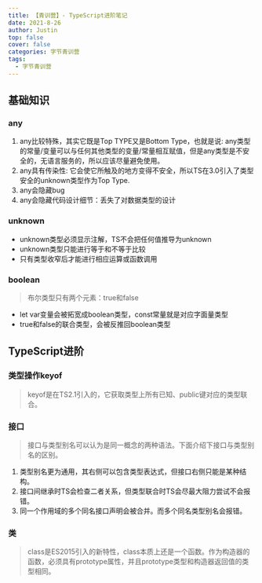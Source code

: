 ```yaml
---
title: 【青训营】- TypeScript进阶笔记
date: 2021-8-26
author: Justin
top: false
cover: false
categories: 字节青训营
tags:
  - 字节青训营
---
```

## 基础知识
### any
1. any比较特殊，其实它既是Top TYPE又是Bottom Type，也就是说: any类型的常量/变量可以与任何其他类型的变量/常量相互赋值，但是any类型是不安全的，无语言服务的，所以应该尽量避免使用。
2. any具有传染性: 它会使它所触及的地方变得不安全，所以TS在3.0引入了类型安全的unknown类型作为Top Type.
3. any会隐藏bug
4. any会隐藏代码设计细节：丢失了对数据类型的设计

### unknown
* unknown类型必须显示注解，TS不会把任何值推导为unknown
* unknown类型只能进行等于和不等于比较
* 只有类型收窄后才能进行相应运算或函数调用

### boolean
>布尔类型只有两个元素：true和false
* let var变量会被拓宽成boolean类型，const常量就是对应字面量类型
* true和false的联合类型，会被反推回boolean类型

## TypeScript进阶
### 类型操作keyof
>keyof是在TS2.1引入的，它获取类型上所有已知、public键对应的类型联合。

### 接口
>接口与类型别名可以认为是同一概念的两种语法。下面介绍下接口与类型别名的区别。
1. 类型别名更为通用，其右侧可以包含类型表达式，但接口右侧只能是某种结构。
2. 接口间继承时TS会检查二者关系，但类型联合时TS会尽最大阻力尝试不会报错。
3. 同一个作用域的多个同名接口声明会被合并。而多个同名类型别名会报错。

### 类
>class是ES2015引入的新特性，class本质上还是一个函数。作为构造器的函数，必须具有prototype属性，并且prototype类型和构造器返回值的类型相同。


